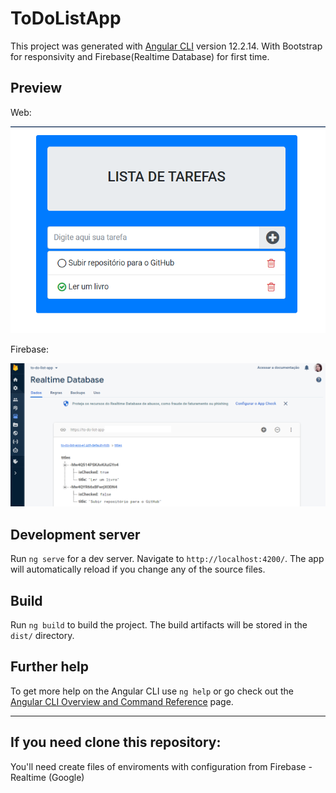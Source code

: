 # ToDoListApp

This project was generated with [Angular CLI](https://github.com/angular/angular-cli) version 12.2.14.
With Bootstrap for responsivity and Firebase(Realtime Database) for first time.

## Preview

Web:

<img src="https://github.com/karinafukuda/imagens_projetos/blob/main/lista-tarefas.png" alt="preview web page">

<br/>

Firebase:

<img src="https://github.com/karinafukuda/imagens_projetos/blob/main/to-do-list.png" alt="screen of firebase in realtime database">
<br/>

## Development server

Run `ng serve` for a dev server. Navigate to `http://localhost:4200/`. The app will automatically reload if you change any of the source files.

## Build

Run `ng build` to build the project. The build artifacts will be stored in the `dist/` directory.

## Further help

To get more help on the Angular CLI use `ng help` or go check out the [Angular CLI Overview and Command Reference](https://angular.io/cli) page.

----

## If you need clone this repository:

You'll need create files of enviroments with configuration from Firebase - Realtime (Google)
